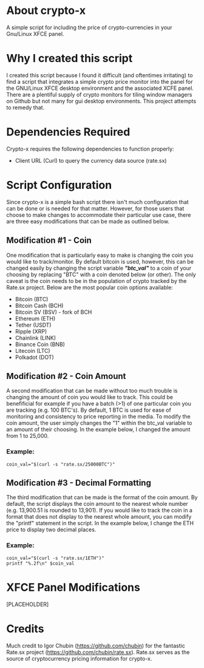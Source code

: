 # About crypto-x
A simple script for including the price of crypto-currencies in your Gnu/Linux XFCE panel.

# Why I created this script
I created this script because I found it difficult (and oftentimes irritating) to find a script that integrates a simple crypto price monitor into the panel for the GNU/Linux XFCE desktop environment and the associated XCFE panel. There are a plentiful supply of crypto monitors for tiling window managers on Github but not many for gui desktop environments. This project attempts to remedy that.

# Dependencies Required
Crypto-x requires the following dependencies to function properly:
- Client URL (Curl) to query the currency data source (rate.sx) 

# Script Configuration
Since crypto-x is a simple bash script there isn't much configuration that can be done or is needed for that matter. However, for those users that choose to make changes to accommodate their particular use case, there are three easy modifications that can be made as outlined below.

## Modification #1 - Coin
One modification that is particularly easy to make is changing the coin you would like to track/monitor. By default bitcoin is used, however, this can be changed easily by changing the script variable ***"btc_val"*** to a coin of your choosing by replacing "BTC" with a coin denoted below (or other). The only caveat is the coin needs to be in the population of crypto tracked by the Rate.sx project. Below are the most popular coin options available:

- Bitcoin (BTC)
- Bitcoin Cash (BCH)
- Bitcoin SV (BSV) - fork of BCH
- Ethereum (ETH)
- Tether (USDT)
- Ripple (XRP)
- Chainlink (LINK)
- Binance Coin (BNB)
- Litecoin (LTC)
- Polkadot (DOT)

## Modification #2 - Coin Amount
A second modification that can be made without too much trouble is changing the amount of coin you would like to track. This could be benefificial for example if you have a batch (>1) of one particular coin you are tracking (e.g. 100 BTC's). By default, 1 BTC is used for ease of monitoring and consistency to price reporting in the media. To modify the coin amount, the user simply changes the "1" within the btc_val variable to an amount of their choosing. In the example below, I changed the amount from 1 to 25,000.

### Example:

```
coin_val="$(curl -s "rate.sx/25000BTC")"
```

## Modification #3 - Decimal Formatting
The third modification that can be made is the format of the coin amount. By default, the script displays the coin amount to the nearest whole number (e.g. 13,900.51 is rounded to 13,901). If you would like to track the coin in a format that does not display to the nearest whole amount, you can modify the "printf" statement in the script. In the example below, I change the ETH price to display two decimal places.

### Example:

```
coin_val="$(curl -s "rate.sx/1ETH")"
printf "%.2f\n" $coin_val
```
# XFCE Panel Modifications
[PLACEHOLDER]

# Credits
Much credit to Igor Chubin (https://github.com/chubin) for the fantastic Rate.sx project (https://github.com/chubin/rate.sx). Rate.sx serves as the source of cryptocurrency pricing information for crypto-x.
